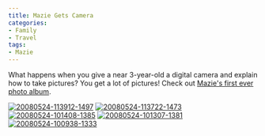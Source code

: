 ```yaml
---
title: Mazie Gets Camera
categories:
- Family
- Travel
tags:
- Mazie
---
```


What happens when you give a near 3-year-old a digital camera and explain how to take pictures? You get a lot of pictures! Check out [Mazie's first ever photo album](http://thingelstad.com/s/photos/album/72157605253590098/Mazie-Photography-Summer-of-Love.html).

[![20080524-113912-1497](http://farm4.static.flickr.com/3290/2523471314_0741deb01c_s.jpg)](http://www.flickr.com/photos/46408384@N00/2523471314) [![20080524-113722-1473](http://farm3.static.flickr.com/2236/2523468972_52a388bfe5_s.jpg)](http://www.flickr.com/photos/46408384@N00/2523468972) [![20080524-101408-1385](http://farm3.static.flickr.com/2249/2522634549_fd103da3ed_s.jpg)](http://www.flickr.com/photos/46408384@N00/2522634549) [![20080524-101307-1381](http://farm3.static.flickr.com/2065/2522632701_24f8105b95_s.jpg)](http://www.flickr.com/photos/46408384@N00/2522632701) [![20080524-100938-1333](http://farm4.static.flickr.com/3182/2522626075_1b289f52c8_s.jpg)](http://www.flickr.com/photos/46408384@N00/2522626075)



